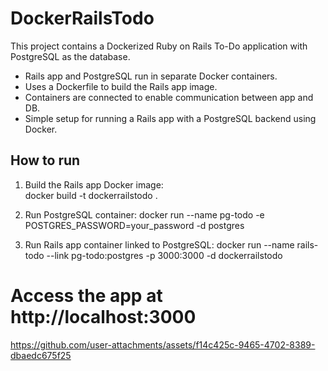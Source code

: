 # DockerRailsTodo

This project contains a Dockerized Ruby on Rails To-Do application with PostgreSQL as the database.

- Rails app and PostgreSQL run in separate Docker containers.
- Uses a Dockerfile to build the Rails app image.
- Containers are connected to enable communication between app and DB.
- Simple setup for running a Rails app with a PostgreSQL backend using Docker.

## How to run

1. Build the Rails app Docker image:  
   docker build -t dockerrailstodo .
   
2. Run PostgreSQL container:
   docker run --name pg-todo -e POSTGRES_PASSWORD=your_password -d postgres
   
4. Run Rails app container linked to PostgreSQL:
   docker run --name rails-todo --link pg-todo:postgres -p 3000:3000 -d dockerrailstodo

# Access the app at http://localhost:3000
    
   

https://github.com/user-attachments/assets/f14c425c-9465-4702-8389-dbaedc675f25
